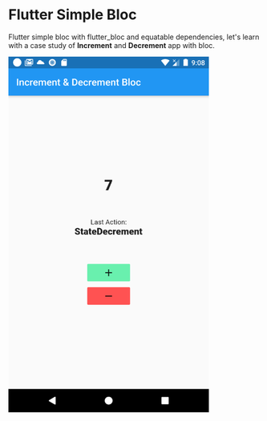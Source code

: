 # Flutter Simple Bloc
Flutter simple bloc with flutter_bloc and equatable dependencies, let's learn with a case study of <b>Increment</b> and <b>Decrement</b> app with bloc.

<img src="images/ss.png" width=400/>

